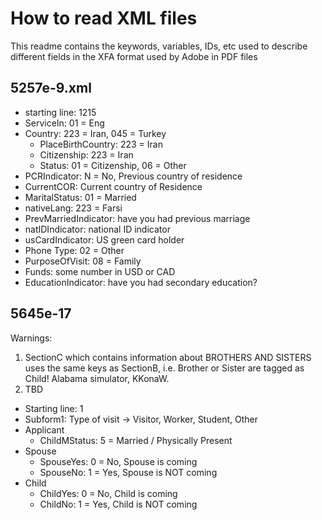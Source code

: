 # How to read XML files
This readme contains the keywords, variables, IDs, etc used to describe different fields in the XFA format used by Adobe in PDF files

## 5257e-9.xml
- starting line: 1215
- ServiceIn: 01 = Eng
- Country: 223 = Iran, 045 = Turkey
  - PlaceBirthCountry: 223 = Iran
  - Citizenship: 223 = Iran
  - Status: 01 = Citizenship, 06 = Other
- PCRIndicator: N = No, Previous country of residence
- CurrentCOR: Current country of Residence
- MaritalStatus: 01 = Married
- nativeLang: 223 = Farsi
- PrevMarriedIndicator: have you had previous marriage
- natIDIndicator: national ID indicator
- usCardIndicator: US green card holder
- Phone Type: 02 = Other
- PurposeOfVisit: 08 = Family
- Funds: some number in USD or CAD
- EducationIndicator: have you had secondary education?

## 5645e-17
Warnings:
1. SectionC which contains information about BROTHERS AND SISTERS uses the same keys as SectionB, i.e. Brother or Sister are tagged as Child! Alabama simulator, KKonaW.
2. TBD


- Starting line: 1
- Subform1: Type of visit -> Visitor, Worker, Student, Other
- Applicant
  - ChildMStatus: 5 = Married / Physically Present
- Spouse
  - SpouseYes: 0 = No, Spouse is coming
  - SpouseNo: 1 = Yes, Spouse is NOT coming
- Child
  - ChildYes: 0 = No, Child is coming
  - ChildNo: 1 = Yes, Child is NOT coming

